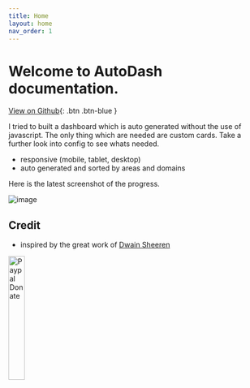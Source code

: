 ```yaml
---
title: Home
layout: home
nav_order: 1
---
```


# Welcome to AutoDash documentation. 

[View on Github](https://github.com/xBourner/auto-dash){: .btn .btn-blue }

I tried to built a dashboard which is auto generated without the use of javascript.
The only thing which are needed are custom cards. Take a further look into config to see whats needed.

- responsive (mobile, tablet, desktop)
- auto generated and sorted by areas and domains


Here is the latest screenshot of the progress.

![image](https://github.com/xBourner/auto-dash/assets/64064679/ebfd9222-07fc-43db-bff6-0101f1661871)


## Credit

- inspired by the great work of [Dwain Sheeren](https://github.com/dwainscheeren/dwains-lovelace-dashboard)



<a href="https://www.paypal.com/donate/?hosted_button_id=CQ8QP9QQ3JU9Y" target="_blank"><img src="https://raw.githubusercontent.com/stefan-niedermann/paypal-donate-button/master/paypal-donate-button.png" alt="Paypal Donate" style="width: 25% !important;"></a>
